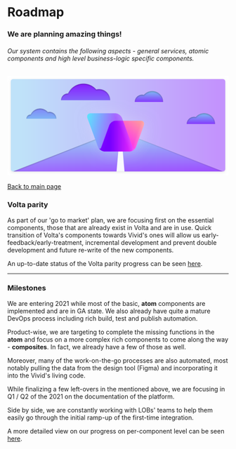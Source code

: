 # Roadmap

### We are planning amazing things!

###### Our system contains the following aspects - general services, atomic components and high level business-logic specific components.

![Roadmap](assets/images/roadmap.svg)

[Back to main page](../readme.md)

### Volta parity

As part of our 'go to market' plan, we are focusing first on the essential components, those that are already exist in Volta and are in use.
Quick transition of Volta's components towards Vivid's ones will allow us early-feedback/early-treatment, incremental development and prevent double development and future re-write of the new components.

An up-to-date status of the Volta parity progress can be seen [here](https://airtable.com/tbl0XHrlerxyH2xIO/viw0qgBP32t9m8KRO?blocks=hide).

---

### Milestones

We are entering 2021 while most of the basic, **atom** components are implemented and are in GA state.
We also already have quite a mature DevOps process including rich build, test and publish automation.

Product-wise, we are targeting to complete the missing functions in the **atom** and focus on a more complex rich components to come along the way - **composites**. In fact, we already have a few of those as well.

Moreover, many of the work-on-the-go processes are also automated, most notably pulling the data from the design tool (Figma) and incorporating it into the Vivid's living code.

While finalizing a few left-overs in the mentioned above, we are focusing in Q1 / Q2 of the 2021 on the documentation of the platform.

Side by side, we are constantly working with LOBs' teams to help them easily go through the initial ramp-up of the first-time integration.

A more detailed view on our progress on per-component level can be seen [here](https://airtable.com/tbl0XHrlerxyH2xIO/viwMHWbQavN7V597w?blocks=hide).